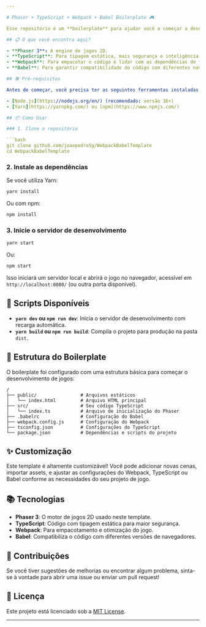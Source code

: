 ```yaml
---

# Phaser + TypeScript + Webpack + Babel Boilerplate 🎮

Esse repositório é um **boilerplate** para ajudar você a começar a desenvolver jogos com [Phaser 3](https://phaser.io/phaser3), [TypeScript](https://www.typescriptlang.org/), [Webpack](https://webpack.js.org/) e [Babel](https://babeljs.io/). Tudo pronto para criar a base do seu próximo jogo! 🚀

## 📋 O que você encontra aqui?

- **Phaser 3**: A engine de jogos 2D.
- **TypeScript**: Para tipagem estática, mais segurança e inteligência no código.
- **Webpack**: Para empacotar o código e lidar com as dependências de forma otimizada.
- **Babel**: Para garantir compatibilidade do código com diferentes navegadores.

## 🛠️ Pré-requisitos

Antes de começar, você precisa ter as seguintes ferramentas instaladas no seu ambiente:

- [Node.js](https://nodejs.org/en/) (recomendado: versão 16+)
- [Yarn](https://yarnpkg.com/) ou [npm](https://www.npmjs.com/)

## 📦 Como Usar

### 1. Clone o repositório

```bash
git clone github.com/joaopedro5g/WebpackBabelTemplate
cd WebpackBabelTemplate
```

### 2. Instale as dependências

Se você utiliza Yarn:

```bash
yarn install
```

Ou com npm:

```bash
npm install
```

### 3. Inicie o servidor de desenvolvimento

```bash
yarn start
```

Ou:

```bash
npm start
```

Isso iniciará um servidor local e abrirá o jogo no navegador, acessível em `http://localhost:8080/` (ou outra porta disponível).

## 🔨 Scripts Disponíveis

- **`yarn dev` ou `npm run dev`**: Inicia o servidor de desenvolvimento com recarga automática.
- **`yarn build` ou `npm run build`**: Compila o projeto para produção na pasta `dist`.

## 🚀 Estrutura do Boilerplate

O boilerplate foi configurado com uma estrutura básica para começar o desenvolvimento de jogos:

```
/
├── public/                # Arquivos estáticos
│   └── index.html         # Arquivo HTML principal
├── src/                   # Seu código TypeScript
│   └── index.ts           # Arquivo de inicialização do Phaser
├── .babelrc               # Configuração do Babel
├── webpack.config.js      # Configuração do Webpack
├── tsconfig.json          # Configurações do TypeScript
└── package.json           # Dependências e scripts do projeto
```

## ✨ Customização

Este template é altamente customizável! Você pode adicionar novas cenas, importar assets, e ajustar as configurações do Webpack, TypeScript ou Babel conforme as necessidades do seu projeto de jogo.

## 📚 Tecnologias

- **Phaser 3**: O motor de jogos 2D usado neste template.
- **TypeScript**: Código com tipagem estática para maior segurança.
- **Webpack**: Para empacotamento e otimização do jogo.
- **Babel**: Compatibiliza o código com diferentes versões de navegadores.

## 💬 Contribuições

Se você tiver sugestões de melhorias ou encontrar algum problema, sinta-se à vontade para abrir uma issue ou enviar um pull request!

## 📄 Licença

Este projeto está licenciado sob a [MIT License](LICENSE).

---
```

